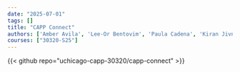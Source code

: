 ```yaml
---
date: "2025-07-01"
tags: []
title: "CAPP Connect"
authors: ['Amber Avila', 'Lee-Or Bentovim', 'Paula Cadena', 'Kiran Jivnani', 'Gregory Mitchell', 'Alison Spencer']
courses: ["30320-S25"]
---
```


{{< github repo="uchicago-capp-30320/capp-connect" >}}


